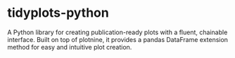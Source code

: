 # tidyplots-python
A Python library for creating publication-ready plots with a fluent, chainable interface. Built on top of plotnine, it provides a pandas DataFrame extension method for easy and intuitive plot creation.
